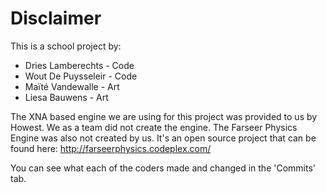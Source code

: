 # Disclaimer

This is a school project by: 

- Dries Lamberechts - Code
- Wout De Puysseleir - Code
- Maïté Vandewalle - Art
- Liesa Bauwens - Art

The XNA based engine we are using for this project was provided to us by Howest. We as a team did not create the engine. 
The Farseer Physics Engine was also not created by us. It's an open source project that can be found here: http://farseerphysics.codeplex.com/

You can see what each of the coders made and changed in the 'Commits' tab.

